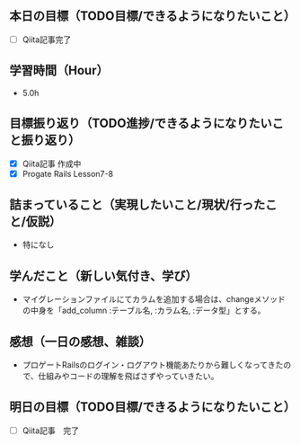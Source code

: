 ## 本日の目標（TODO目標/できるようになりたいこと）
- [ ] Qiita記事完了
## 学習時間（Hour）
- 5.0h
## 目標振り返り（TODO進捗/できるようになりたいこと振り返り）
- [x] Qiita記事 作成中
- [x] Progate Rails Lesson7-8

## 詰まっていること（実現したいこと/現状/行ったこと/仮説）
- 特になし
## 学んだこと（新しい気付き、学び）
- マイグレーションファイルにてカラムを追加する場合は、changeメソッドの中身を「add_column :テーブル名, :カラム名, :データ型」とする。
## 感想（一日の感想、雑談）
- プロゲートRailsのログイン・ログアウト機能あたりから難しくなってきたので、仕組みやコードの理解を飛ばさずやっていきたい。
## 明日の目標（TODO目標/できるようになりたいこと）
- [ ] Qiita記事　完了
